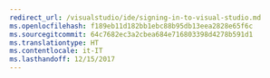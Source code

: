 ```yaml
---
redirect_url: /visualstudio/ide/signing-in-to-visual-studio.md
ms.openlocfilehash: f189eb11d182bb1ebc88b95db13eea2828e65f6c
ms.sourcegitcommit: 64c7682ec3a2cbea684e716803398d4278b591d1
ms.translationtype: HT
ms.contentlocale: it-IT
ms.lasthandoff: 12/15/2017
---
```

